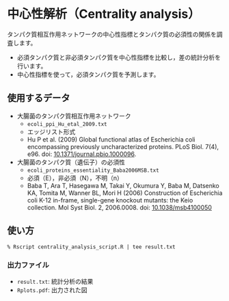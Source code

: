 # 中心性解析（Centrality analysis） 
タンパク質相互作用ネットワークの中心性指標とタンパク質の必須性の関係を調査します。
* 必須タンパク質と非必須タンパク質を中心性指標を比較し，差の統計分析を行います。
* 中心性指標を使って，必須タンパク質を予測します。

## 使用するデータ
  * 大腸菌のタンパク質相互作用ネットワーク
    * ``ecoli_ppi_Hu_etal_2009.txt``
    * エッジリスト形式
    * Hu P et al. (2009) Global functional atlas of Escherichia coli encompassing previously uncharacterized proteins. PLoS Biol. 7(4), e96. doi: [10.1371/journal.pbio.1000096](https://doi.org/10.1371/journal.pbio.1000096).
  * 大腸菌のタンパク質（遺伝子）の必須性
    * ``ecoli_proteins_essentiality_Baba2006MSB.txt``
    * 必須（E），非必須（N），不明（n）
    * Baba T, Ara T, Hasegawa M, Takai Y, Okumura Y, Baba M, Datsenko KA, Tomita M, Wanner BL, Mori H (2006) Construction of Escherichia coli K-12 in-frame, single-gene knockout mutants: the Keio collection. Mol Syst Biol. 2, 2006.0008. doi: [10.1038/msb4100050](https://doi.org/10.1038/msb4100050)

## 使い方
```
% Rscript centrality_analysis_script.R | tee result.txt
```
### 出力ファイル
* ``result.txt``: 統計分析の結果
* ``Rplots.pdf``: 出力された図
